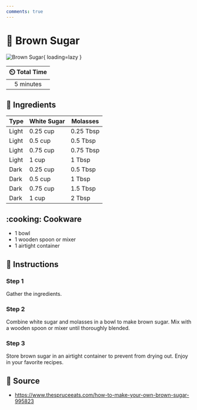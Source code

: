 ```yaml
---
comments: true
---
```

# :maple_leaf: Brown Sugar

![Brown Sugar](../assets/images/brown-sugar.jpg){ loading=lazy }

| :timer_clock: Total Time |
|:-----------------------: |
| 5 minutes |

## :salt: Ingredients

| Type  | White Sugar | Molasses  |
|-------|-------------|-----------|
| Light | 0.25 cup    | 0.25 Tbsp |
| Light | 0.5 cup     | 0.5 Tbsp  |
| Light | 0.75 cup    | 0.75 Tbsp |
| Light | 1 cup       | 1 Tbsp    |
| Dark  | 0.25 cup    | 0.5 Tbsp  |
| Dark  | 0.5 cup     | 1 Tbsp    |
| Dark  | 0.75 cup    | 1.5 Tbsp  |
| Dark  | 1 cup       | 2 Tbsp    |

## :cooking: Cookware

- 1 bowl
- 1 wooden spoon or mixer
- 1 airtight container

## :pencil: Instructions

### Step 1

Gather the ingredients.

### Step 2

Combine white sugar and molasses in a bowl to make brown sugar. Mix with a wooden spoon or mixer until thoroughly
blended.

### Step 3

Store brown sugar in an airtight container to prevent from drying out. Enjoy in your favorite recipes.

## :link: Source

- <https://www.thespruceeats.com/how-to-make-your-own-brown-sugar-995823>

